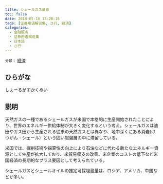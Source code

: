```yaml
---
title: シェールガス革命
toc: false
date: 2018-05-18 13:28:15
tags: [证券用语解说集, さ行, 経済]
categories:
  - 金融服务
  - 证券用语解说集
  - 日本語
  - さ行
---
```


`分類：` [経済](/tags/経済/)

## ひらがな

しぇーるがすかくめい

## 説明

天然ガスの一種であるシェールガスが米国で本格的に生産開始されたことにより、世界のエネルギー供給体制が大きく変化するという考え。シェールガスは油田やガス田から生産される従来の天然ガスとは異なり、地中深くにある頁岩(けつがん・シェール）という固い岩盤層の中に滞留している。

米国では、掘削技術や採算性の向上により石油などに代わる新たなエネルギー資源として生産が拡大しており、米貿易収支の改善、米企業のコストの低下など米国経済の長期的なプラス要因として考えられている。

シェールガスとシェールオイルの推定可採埋蔵量は、ロシア、アメリカ、中国などが多い。
